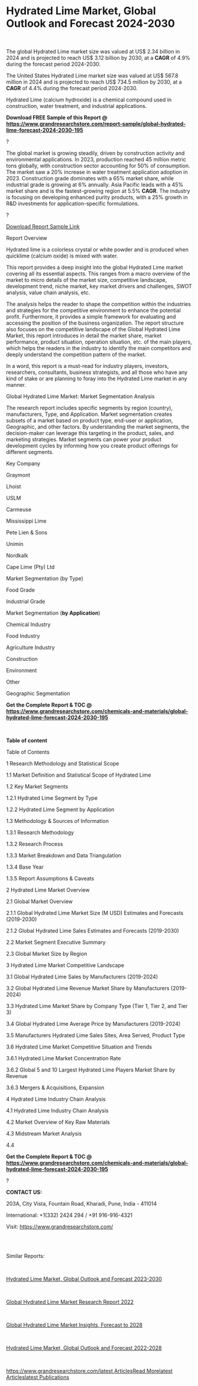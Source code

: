 <h1>Hydrated Lime Market, Global Outlook and Forecast 2024-2030</h1><br/><p>The global Hydrated Lime market size was valued at US$ 2.34 billion in 2024 and is projected to reach US$ 3.12 billion by 2030, at a <strong>CAGR</strong> of 4.9% during the forecast period 2024-2030.</p>
 
 
 
 <p>The United States Hydrated Lime market size was valued at US$ 567.8 million in 2024 and is projected to reach US$ 734.5 million by 2030, at a <strong>CAGR</strong> of 4.4% during the forecast period 2024-2030.</p>
 
 
 
 <p>Hydrated Lime (calcium hydroxide) is a chemical compound used in construction, water treatment, and industrial applications.</p>
 
 
 
 <div><b>Download FREE Sample of this Report @ <a href="https://www.grandresearchstore.com/report-sample/global-hydrated-lime-forecast-2024-2030-195">https://www.grandresearchstore.com/report-sample/global-hydrated-lime-forecast-2024-2030-195</a></b></div>
 
 
 
 <p>? </p>
 
 
 
 <p>The global market is growing steadily, driven by construction activity and environmental applications. In 2023, production reached 45 million metric tons globally, with construction sector accounting for 50% of consumption. The market saw a 20% increase in water treatment application adoption in 2023. Construction grade dominates with a 65% market share, while industrial grade is growing at 6% annually. Asia Pacific leads with a 45% market share and is the fastest-growing region at 5.5% <strong>CAGR</strong>. The industry is focusing on developing enhanced purity products, with a 25% growth in R&D investments for application-specific formulations.</p>
 
 
 
 <p>? </p>
 
 
 
 <p><a href="https://www.grandresearchstore.com/mr-admin/report-sample/global-hydrated-lime-forecast-2024-2030-195">Download Report Sample Link</a></p>
 
 
 
 <p>Report Overview</p>
 
 
 
 <p>Hydrated lime is a colorless crystal or white powder and is produced when quicklime (calcium oxide) is mixed with water.</p>
 
 
 
 <p>This report provides a deep insight into the global Hydrated Lime market covering all its essential aspects. This ranges from a macro overview of the market to micro details of the market size, competitive landscape, development trend, niche market, key market drivers and challenges, SWOT analysis, value chain analysis, etc.</p>
 
 
 
 <p>The analysis helps the reader to shape the competition within the industries and strategies for the competitive environment to enhance the potential profit. Furthermore, it provides a simple framework for evaluating and accessing the position of the business organization. The report structure also focuses on the competitive landscape of the Global Hydrated Lime Market, this report introduces in detail the market share, market performance, product situation, operation situation, etc. of the main players, which helps the readers in the industry to identify the main competitors and deeply understand the competition pattern of the market.</p>
 
 
 
 <p>In a word, this report is a must-read for industry players, investors, researchers, consultants, business strategists, and all those who have any kind of stake or are planning to foray into the Hydrated Lime market in any manner.</p>
 
 
 
 <p>Global Hydrated Lime Market: Market Segmentation Analysis</p>
 
 
 
 <p>The research report includes specific segments by region (country), manufacturers, Type, and Application. Market segmentation creates subsets of a market based on product type, end-user or application, Geographic, and other factors. By understanding the market segments, the decision-maker can leverage this targeting in the product, sales, and marketing strategies. Market segments can power your product development cycles by informing how you create product offerings for different segments.</p>
 
 
 
 <p>Key Company</p>
 
 
 
 <p>Graymont</p>
 
 
 
 <p>Lhoist</p>
 
 
 
 <p>USLM</p>
 
 
 
 <p>Carmeuse</p>
 
 
 
 <p>Mississippi Lime</p>
 
 
 
 <p>Pete Lien & Sons</p>
 
 
 
 <p>Unimin</p>
 
 
 
 <p>Nordkalk</p>
 
 
 
 <p>Cape Lime (Pty) Ltd</p>
 
 
 
 <p>Market Segmentation (by Type)</p>
 
 
 
 <p>Food Grade</p>
 
 
 
 <p>Industrial Grade</p>
 
 
 
 <p>Market Segmentation (<strong>by Application</strong>)</p>
 
 
 
 <p>Chemical Industry</p>
 
 
 
 <p>Food Industry</p>
 
 
 
 <p>Agriculture Industry</p>
 
 
 
 <p>Construction</p>
 
 
 
 <p>Environment</p>
 
 
 
 <p>Other</p>
 
 
 
 <p>Geographic Segmentation</p>
 
 
 
 <div><b>Get the Complete Report & TOC @ <a href="https://www.grandresearchstore.com/chemicals-and-materials/global-hydrated-lime-forecast-2024-2030-195">https://www.grandresearchstore.com/chemicals-and-materials/global-hydrated-lime-forecast-2024-2030-195</a></b></div>
 
 
 
 <p><br />
 
 <b>Table of content</b></p>
 
 
 
 <p>Table of Contents<br />
 
 1 Research Methodology and Statistical Scope<br />
 
 1.1 Market Definition and Statistical Scope of Hydrated Lime<br />
 
 1.2 Key Market Segments<br />
 
 1.2.1 Hydrated Lime Segment by Type<br />
 
 1.2.2 Hydrated Lime Segment by Application<br />
 
 1.3 Methodology & Sources of Information<br />
 
 1.3.1 Research Methodology<br />
 
 1.3.2 Research Process<br />
 
 1.3.3 Market Breakdown and Data Triangulation<br />
 
 1.3.4 Base Year<br />
 
 1.3.5 Report Assumptions & Caveats<br />
 
 2 Hydrated Lime Market Overview<br />
 
 2.1 Global Market Overview<br />
 
 2.1.1 Global Hydrated Lime Market Size (M USD) Estimates and Forecasts (2019-2030)<br />
 
 2.1.2 Global Hydrated Lime Sales Estimates and Forecasts (2019-2030)<br />
 
 2.2 Market Segment Executive Summary<br />
 
 2.3 Global Market Size by Region<br />
 
 3 Hydrated Lime Market Competitive Landscape<br />
 
 3.1 Global Hydrated Lime Sales by Manufacturers (2019-2024)<br />
 
 3.2 Global Hydrated Lime Revenue Market Share by Manufacturers (2019-2024)<br />
 
 3.3 Hydrated Lime Market Share by Company Type (Tier 1, Tier 2, and Tier 3)<br />
 
 3.4 Global Hydrated Lime Average Price by Manufacturers (2019-2024)<br />
 
 3.5 Manufacturers Hydrated Lime Sales Sites, Area Served, Product Type<br />
 
 3.6 Hydrated Lime Market Competitive Situation and Trends<br />
 
 3.6.1 Hydrated Lime Market Concentration Rate<br />
 
 3.6.2 Global 5 and 10 Largest Hydrated Lime Players Market Share by Revenue<br />
 
 3.6.3 Mergers & Acquisitions, Expansion<br />
 
 4 Hydrated Lime Industry Chain Analysis<br />
 
 4.1 Hydrated Lime Industry Chain Analysis<br />
 
 4.2 Market Overview of Key Raw Materials<br />
 
 4.3 Midstream Market Analysis<br />
 
 4.4</p>
 
 
 
 <div><b>Get the Complete Report & TOC @ <a href="https://www.grandresearchstore.com/chemicals-and-materials/global-hydrated-lime-forecast-2024-2030-195">https://www.grandresearchstore.com/chemicals-and-materials/global-hydrated-lime-forecast-2024-2030-195</a></b></div>
 
 
 
 <p>? </p>
 
 
 
 <p><b>CONTACT US:</b><br />
 
 203A, City Vista, Fountain Road, Kharadi, Pune, India - 411014<br />
 
 International: +1(332) 2424 294 / +91 916-916-4321<br />
 
 Visit: <a href="https://www.grandresearchstore.com/">https://www.grandresearchstore.com/</a><br />
 
 <br />
 
 <br />
 
 Similar Reports:<br />
 
 <br />
 
 <a href="https://www.grandresearchstore.com/chemicals-and-materials/global-hydrated-lime-forecast-2023-2030-109">Hydrated Lime Market, Global Outlook and Forecast 2023-2030</a><br />
 
 <br />
 
 <a href="https://www.grandresearchstore.com/chemicals-and-materials/global-hydrated-lime-2022-167">Global Hydrated Lime Market Research Report 2022</a><br />
 
 <br />
 
 <a href="https://www.grandresearchstore.com/chemicals-and-materials/global-hydrated-lime-2028-798">Global Hydrated Lime Market Insights, Forecast to 2028</a><br />
 
 <br />
 
 <a href="https://www.grandresearchstore.com/chemicals-and-materials/global-hydrated-lime-forecast-2022-2028-548">Hydrated Lime Market, Global Outlook and Forecast 2022-2028</a><br />
 
 <br />
 
 <a href="https://gyeongbokgung.com">https://www.grandresearchstore.com/</a><a href="https://hallyeomaritime.com">latest Articles</a><a href="https://jingwansa.com">Read More</a><a href="https://nguoiviet.jp/">latest Articles</a><a href="https://www.intelmarketresearch.com/">latest Publications</a></p>